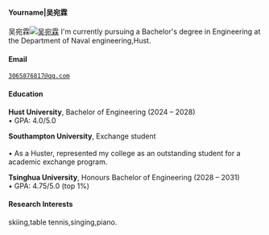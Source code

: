 #### Yourname|吴宛霖
吴宛霖[![吴宛霖](https://img.shields.io/badge/Yourname-github-blue?logo=github)](https://github.com/吴宛霖)
I'm currently pursuing a Bachelor's degree in Engineering at the Department of Naval engineering,Hust.

#### Email  
<code>3065876817@qq.com</code> 

#### Education  
**Hust University**, Bachelor of Engineering (2024 – 2028)  
• GPA: 4.0/5.0  

**Southampton University**, Exchange student <br>  
• As a Huster, represented my college as an outstanding student for a academic exchange program.  

**Tsinghua University**, Honours Bachelor of Engineering (2028 – 2031)  
• GPA: 4.75/5.0 (top 1%)  

#### Research Interests  
skiing,table tennis,singing,piano.
